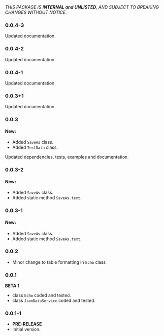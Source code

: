 <!-- 
BSD 3-Clause License
Copyright (c) 2022, GM Consult Pty Ltd
All rights reserved. 
-->

*THIS PACKAGE IS **INTERNAL and UNLISTED**, AND SUBJECT TO BREAKING CHANGES WITHOUT NOTICE.*

### 0.0.4-3

Updated documentation.

### 0.0.4-2

Updated documentation.

### 0.0.4-1

Updated documentation.

### 0.0.3+1

Updated documentation.

### 0.0.3

#### New:
- Added `SaveAs` class.
- Added `TestData` class.

Updated dependencies, tests, examples and documentation.

### 0.0.3-2

#### New:
- Added `SaveAs` class.
- Added static method `SaveAs.text`.

### 0.0.3-1

#### New:
- Added `SaveAs` class.
- Added static method `SaveAs.text`.

### 0.0.2

- Minor change to table formatting in `Echo` class

### 0.0.1
**BETA 1**

- class `Echo` coded and tested.
- class `JsonDataService` coded and tested.

### 0.0.1-1

- **PRE-RELEASE**
- Initial version.